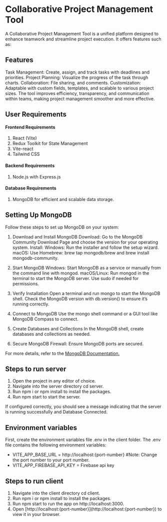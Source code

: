 <h1>Collaborative Project Management Tool</h1>

<p>A Collaborative Project Management Tool is a unified platform designed to enhance teamwork and streamline project execution. It offers features such as:


<h2>Features</h2>

Task Management: Create, assign, and track tasks with deadlines and priorities.
Project Planning: Visualize the progress of the task through charts.
Collaboration: File sharing, and comments.
Customization: Adaptable with custom fields, templates, and scalable to various project sizes.
The tool improves efficiency, transparency, and communication within teams, making project management smoother and more effective.</p>


<h2>User Requirements</h2>

  <h4>Frontend Requirements</h4>
     <ol>
       <li>React (Vite)</li>
       <li>Redux Toolkit for State Management</li>
       <li>Vite-react</li>
       <li>Tailwind CSS</li>
     </ol>
     
  <h4>Backend Requirements</h4>
    <ol>
      <li>Node.js with Express.js</li>
    </ol>
  <h4>Database Requirements</h4>
   <ol>
      <li> MongoDB for efficient and scalable data storage.</li>
    </ol>

<h2>Setting Up MongoDB</h2>
Follow these steps to set up MongoDB on your system:

1. Download and Install MongoDB
  Download: Go to the MongoDB Community Download Page and choose the version for your operating system.
  Install:
  Windows: Run the installer and follow the setup wizard.
  macOS: Use Homebrew: brew tap mongodb/brew and brew install mongodb-community.

2. Start MongoDB
  Windows: Start MongoDB as a service or manually from the command line with mongod.
  macOS/Linux: Run mongod in the terminal to start the MongoDB server. Use sudo if needed for permissions.

3. Verify Installation
  Open a terminal and run mongo to start the MongoDB shell.
  Check the MongoDB version with db.version() to ensure it’s running correctly.

4. Connect to MongoDB
  Use the mongo shell command or a GUI tool like MongoDB Compass to connect.

5. Create Databases and Collections
  In the MongoDB shell, create databases and collections as needed.

6. Secure MongoDB
  Firewall: Ensure MongoDB ports are secured.

For more details, refer to the <a href = "https://www.mongodb.com/docs/manual/">MongoDB Documentation.</a>


<h2>Steps to run server</h2>
  <ol>
    <li>Open the project in any editor of choice.</li>
    <li>Navigate into the server directory cd server.</li>
    <li>Run npm i or npm install to install the packages.</li>
  <!--   add "type":"module" in pakeckage.json for import syntax use in backend -->
    <li>Run npm start to start the server.</li>
  </ol>

If configured correctly, you should see a message indicating that the server is running successfully and Database Connected.


<h2>Environment variables</h2>
First, create the environment variables file .env in the client folder. The .env file contains the following environment variables:

- VITE_APP_BASE_URL = http://localhost:{port-number} #Note: Change the port number to your port number.
- VITE_APP_FIREBASE_API_KEY = Firebase api key


<h2>Steps to run client</h2>
  <ol>
    <li>Navigate into the client directory cd client.</li>
    <li>Run npm i or npm install to install the packages.</li>
    <li>Run npm start to run the app on http://localhost:3000.</li>
    <li>Open [http://localhost:{port-number}](http://localhost:{port-number}) to view it in your browser.</li>
  </ol>
